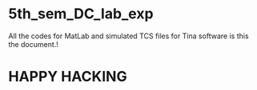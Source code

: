 # 5th_sem_DC_lab_exp
All the codes for MatLab and simulated TCS files for Tina software is this the document.!
# HAPPY HACKING
